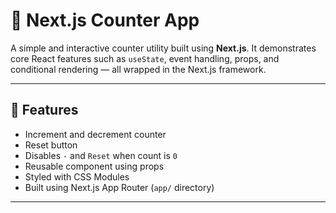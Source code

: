 # 🔢 Next.js Counter App

A simple and interactive counter utility built using **Next.js**. It demonstrates core React features such as `useState`, event handling, props, and conditional rendering — all wrapped in the Next.js framework.

---

## 🚀 Features

- Increment and decrement counter
- Reset button
- Disables `-` and `Reset` when count is `0`
- Reusable component using props
- Styled with CSS Modules
- Built using Next.js App Router (`app/` directory)

---

